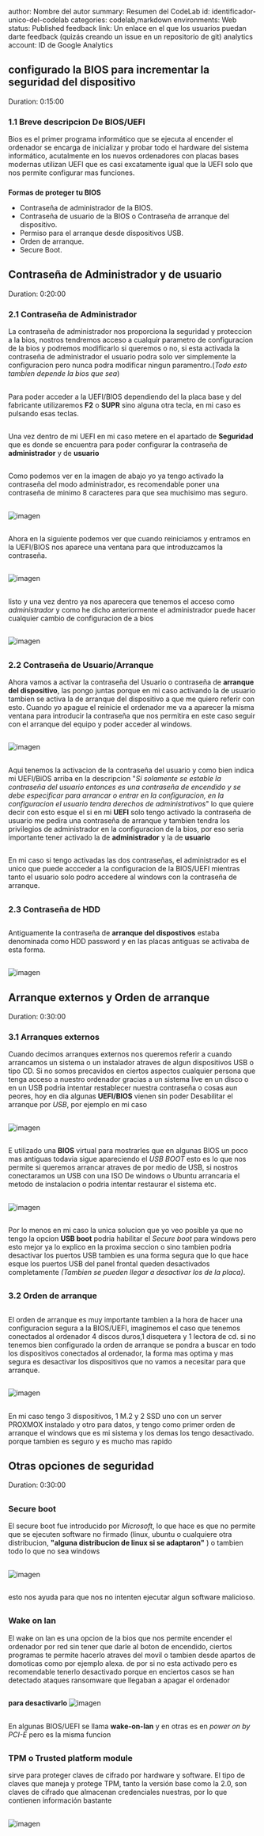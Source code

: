 author: Nombre del autor
summary: Resumen del CodeLab
id: identificador-unico-del-codelab
categories: codelab,markdown
environments: Web
status: Published
feedback link: Un enlace en el que los usuarios puedan darte feedback (quizás creando un issue en un repositorio de git)
analytics account: ID de Google Analytics

## configurado la BIOS para incrementar la seguridad del dispositivo 
Duration: 0:15:00

### 1.1 Breve descripcion De BIOS/UEFI

Bios  es el primer programa informático que se ejecuta al encender el ordenador se encarga de inicializar y probar todo el hardware del sistema informático, acutalmente
en los nuevos ordenadores con placas bases modernas utilizan UEFI que es casi excatamente igual que la UEFI solo que nos permite configurar mas funciones.
###
**Formas  de proteger tu BIOS**
  
- Contraseña de administrador de la BIOS.
- Contraseña de usuario de la BIOS o Contraseña de arranque del dispositivo.
- Permiso para el arranque desde dispositivos USB.
- Orden de arranque.
- Secure Boot.
</ul>

## Contraseña de Administrador y de usuario
Duration: 0:20:00

### 2.1 Contraseña de Administrador

La contraseña de administrador nos proporciona la seguridad y proteccion a la bios, nostros
tendremos acceso a cualquir parametro de configuracion de la bios y podremos modificarlo si queremos o no, si esta activada
la contraseña de administrador el usuario podra solo ver simplemente la configuracion pero nunca podra modificar ningun paramentro.(*Todo esto tambien depende la bios que sea*)
##
Para poder acceder a la UEFI/BIOS dependiendo del la placa base y del fabricante utilizaremos **F2** o **SUPR** sino alguna otra tecla, en mi caso es pulsando esas teclas.
##
Una vez dentro de mi UEFI en mi caso metere en el apartado de **Seguridad** que es donde se encuentra para poder configurar la contraseña de **administrador** y de **usuario**
##
Como podemos ver en la imagen de abajo yo ya tengo activado la contraseña del modo administrador, es recomendable poner una contraseña de minimo 8 caracteres para que sea muchisimo mas seguro.
##
![imagen](identificador-unico-del-codelab/img/administrador.jpeg)
##
##
Ahora en la siguiente podemos ver que cuando reiniciamos y entramos en la UEFI/BIOS nos aparece una ventana para que introduzcamos la contraseña.
##
![imagen](identificador-unico-del-codelab/img/contra1.jpeg)
##
listo y una vez dentro ya nos aparecera que tenemos el acceso como *administrador* y como he dicho anteriormente el administrador puede hacer cualquier cambio de configuracion de a bios
##
![imagen](identificador-unico-del-codelab/img/acceso.jpeg)
##
##
##

### 2.2 Contraseña de Usuario/Arranque

Ahora vamos a activar la contraseña del Usuario o contraseña de **arranque del dispositivo**, las pongo juntas porque en mi caso activando la de usuario tambien se activa la de arranque del dispositivo a que me quiero referir con esto. Cuando yo apague el reinicie el ordenador me va a aparecer la misma ventana para introducir la contraseña que nos permitira en este caso seguir con el arranque del equipo y poder acceder al windows.
##
##
![imagen](identificador-unico-del-codelab/img/usuario.jpeg)
##
##
Aqui tenemos la activacion de la contraseña del usuario y como bien indica mi UEFI/BiOS arriba en la descripcion 
"*Si solamente se estable la contraseña del usuario entonces es una contraseña de encendido y se debe especificar para arrancar o entrar en la configuracion, en la configuracion el usuario tendra derechos de administrativos*" lo que quiere decir con esto esque el si en mi **UEFI** solo tengo activado la contraseña de usuario me pedira una contraseña de arranque y tambien tendra los privilegios de administrador en la configuracion de la bios, por eso seria importante tener activado la de **administrador** y la de **usuario**
##
En mi caso si tengo activadas las dos contraseñas, el administrador es el unico que puede accceder a la configuracion de la BIOS/UEFI mientras tanto el usuario solo podro accedere al windows con la contraseña de arranque.
##
### 2.3 Contraseña de HDD
##
##
Antiguamente la contraseña de **arranque del dispostivos** estaba denominada como HDD password y en las placas antiguas se activaba de esta forma.
##
##
![imagen](identificador-unico-del-codelab/img/hdd.png)

## Arranque externos y Orden de arranque
Duration: 0:30:00

### 3.1 Arranques externos 

Cuando decimos arranques externos nos queremos referir a cuando arrancamos un sistema o un instalador atraves de algun dispositivos USB o tipo CD. Si no somos precavidos en ciertos aspectos cualquier persona que tenga acceso a nuestro ordenador gracias a un sistema live en un disco o en un USB podria intentar restablecer nuestra contraseña o cosas aun peores,
hoy en dia algunas **UEFI/BIOS** vienen sin poder Desabilitar el arranque por *USB*, por ejemplo en mi caso 
##
##
![imagen](identificador-unico-del-codelab/img/boot.jpeg)
##
##
E utilizado una **BIOS** virtual para mostrarles que en algunas BIOS un poco mas antiguas todavia sigue apareciendo el *USB BOOT* esto es lo que nos permite si queremos arrancar atraves de por medio de USB, si nostros conectaramos un USB con una ISO De windows o Ubuntu arrancaria el metodo de instalacion o podria intentar restaurar el sistema etc.
##
##
![imagen](identificador-unico-del-codelab/img/leonovo.png) 
##
##
Por lo menos en mi caso la unica solucion que yo veo posible ya que no tengo la opcion **USB boot** podria habilitar el *Secure boot* para windows pero esto mejor ya lo explico en la proxima seccion o sino tambien podria desactivar los puertos USB tambien es una forma segura que lo que hace esque los puertos USB del panel frontal queden desactivados completamente *(Tambien se pueden llegar a desactivar los de la placa)*.
##
##
### 3.2 Orden de arranque
##
##
El orden de arranque es muy importante tambien a la hora de hacer una configuracion segura a la BIOS/UEFI, imaginemos el caso que tenemos conectados al ordenador 4 discos duros,1 disquetera y 1 lectora de cd. si no tenemos bien configurado la orden de arranque se pondra a buscar en todo los dispositivos conectados al ordenador, la forma mas optima y mas segura es desactivar los dispositivos que no vamos a necesitar para que arranque.
##
##
![imagen](identificador-unico-del-codelab/img/orden.jpeg) 
##
##
En mi caso tengo 3 dispositivos, 1 M.2 y 2 SSD uno con un server PROXMOX instalado y otro para datos, y tengo como primer orden de arranque el windows que es mi sistema y los demas los tengo desactivado. porque tambien es seguro y es mucho mas rapido 
##
## Otras opciones de seguridad
Duration: 0:30:00
##
##
### Secure boot

El secure boot fue introducido por *Microsoft*, lo que hace es que no permite que se ejecuten software no firmado (linux, ubuntu o cualquiere otra distribucion, **"alguna distribucion de linux si se adaptaron"** ) o tambien todo lo que no sea windows
##
## 
![imagen](identificador-unico-del-codelab/img/secure.jpeg) 
##
esto nos ayuda para que nos no intenten ejecutar algun software malicioso.
##
##
### Wake on lan

El wake on lan es una opcion de la bios que nos permite encender el ordenador por red sin tener que darle al boton de encendido, ciertos programas te permite hacerlo atraves del movil o tambien desde apartos de domoticas como por ejemplo alexa. de por si no esta activado pero es recomendable tenerlo desactivado porque en enciertos casos se han detectado ataques ransomware que llegaban a apagar el ordenador
##
**para desactivarlo** 
![imagen](identificador-unico-del-codelab/img/wake.jpeg) 
##
En algunas BIOS/UEFI se llama **wake-on-lan** y en otras es en *power on by PCI-E* pero es la misma funcion
##
##
### TPM o Trusted platform module

sirve para proteger claves de cifrado por hardware y software. El tipo de claves que maneja y protege TPM, tanto la versión base como la 2.0, son claves de cifrado que almacenan credenciales nuestras, por lo que contienen información bastante
##
##
![imagen](identificador-unico-del-codelab/img/TPM.jpeg) 